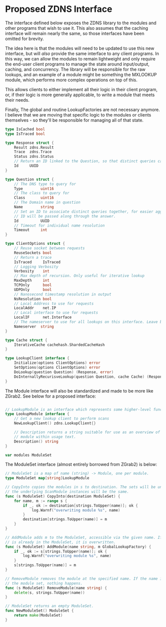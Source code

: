 # Proposed ZDNS Interface 

The interface defined below exposes the ZDNS library to the modules and other programs that wish to use it. This also assumes that the caching interface will remain nearly the same, so those interfaces have been omitted for brevity.

The idea here is that the modules will need to be updated to use this new interface, but will _also_ provide the same interface to any client programs. In this way, we can allow the modules to remain lightweight and only require the end-user client programs to manage the state around input/output, caching, and concurrency. The library will be responsible for the raw lookups, and an example of a module might be something the MXLOOKUP module, which performs more complex operations on top of this. 

This allows clients to either implement all their logic in their client program, or, if their logic is more generally applicable, to write a module that meets their needs.

Finally, The global and routine LookupFactories are not necessary anymore. I believe that we are moving that specific logic to the modules or clients themselves - so they'll be responsible for managing all of that state.


```go
type IsCached bool
type IsTraced bool

type Response struct {
    Result zdns.Result
    Trace  zdns.Trace
    Status zdns.Status
    // Return an ID linked to the Question, so that distinct queries can be linked.
    Id     UUID
}

type Question struct {
    // The DNS type to query for
	Type        uint16
    // The class to query for
	Class       uint16
    // The Domain name in question
	Name        string
    // Set an ID to associate distinct queries together, for easier aggregation
    // ID will be passed along through the answer.
    Id          UUID
    // Timeout for individual name resolution
    Timeout     int
}

type ClientOptions struct {
    // Reuse socket between requests
    ReuseSockets bool
    // Return a trace
    IsTraced     IsTraced
    // Logging Verbosity
    Verbosity    int
    // Max depth of recursion. Only useful for iterative lookup
    MaxDepth     int
    TCPOnly      bool
    UDPOnly      bool
    // Nanosecond timestamp resolution in output
    NsResolution bool
    // Local Address to use for requests
    LocalAddr    net.IP
    // Local interface to use for requests
    LocalIF      net.Interface
    // The nameserver to use for all lookups on this interface. Leave blank for default (system?) resolver
    Nameserver  string
}

type Cache struct {
	IterativeCache cachehash.ShardedCacheHash
}

type LookupClient interface {
	Initialize(options ClientOptions) error
    SetOptions(options ClientOptions) error
	DoLookup(question Question) (Response, error)
	DoInternallyRecurisveLookup(question Question, cache Cache) (Response, error)
}
```

The Module interface will also be standardized and made to be more like ZGrab2. See below for a proposed interface:

```go

// LookupModule is an interface which represents some higher-level functionality above a 
type LookupModule interface {
    // Get a new lookup client to perform scans
	NewLookupClient() zdns.LookupClient{}

	// Description returns a string suitable for use as an overview of this
	// module within usage text.
	Description() string
}

var modules ModuleSet

```

The ModuleSet interface (almost entirely borrowed from ZGrab2) is below:

```go
// ModuleSet is a map of name (string) -> Module, one per module.
type ModuleSet map[string]LookupModule

// CopyInto copies the modules in s to destination. The sets will be unique, but
// the underlying ScanModule instances will be the same.
func (s ModuleSet) CopyInto(destination ModuleSet) {
	for name, m := range s {
		if _, ok := destination[strings.ToUpper(name)]; ok {
			log.Warnf("overwriting module %s", name)
		}
		destination[strings.ToUpper(name)] = m
	}
}

// AddModule adds m to the ModuleSet, accessible via the given name. If the name
// is already in the ModuleSet, it is overwritten.
func (s ModuleSet) AddModule(name string, m GlobalLookupFactory) {
	if _, ok := s[strings.ToUpper(name)]; ok {
		log.Warnf("overwriting module %s", name)
	}
	s[strings.ToUpper(name)] = m
}

// RemoveModule removes the module at the specified name. If the name is not in
// the module set, nothing happens.
func (s ModuleSet) RemoveModule(name string) {
	delete(s, strings.ToUpper(name))
}

// ModuleSet returns an empty ModuleSet.
func NewModuleSet() ModuleSet {
	return make(ModuleSet)
}
```